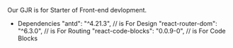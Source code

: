 Our GJR is for Starter of Front-end devlopment.

- Dependencies
    "antd": "^4.21.3", // is For Design
    "react-router-dom": "^6.3.0", // is For Routing
    "react-code-blocks": "0.0.9-0", // is For Code Blocks